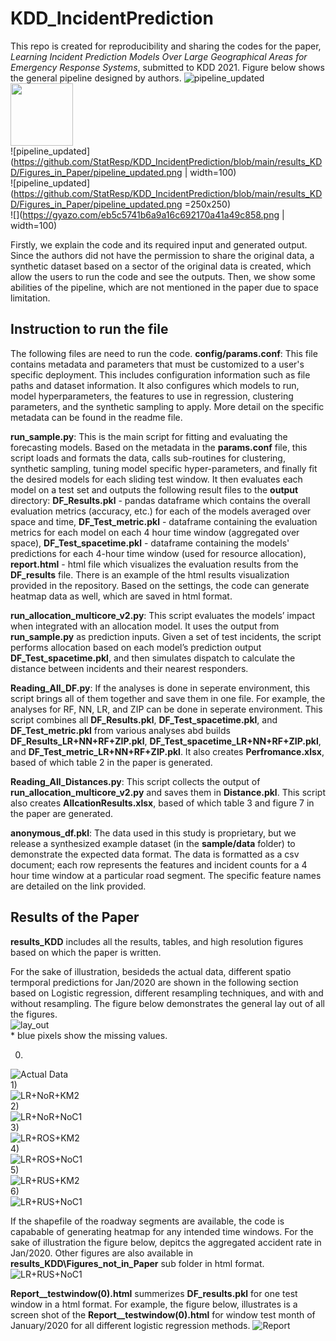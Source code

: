 # KDD_IncidentPrediction
This repo is created for reproducibility and sharing the codes for the paper, *Learning Incident Prediction Models Over Large Geographical Areas for Emergency Response Systems*, submitted to KDD 2021. Figure below shows the general pipeline designed by authors.
![pipeline_updated](https://github.com/StatResp/KDD_IncidentPrediction/blob/main/results_KDD/Figures_in_Paper/pipeline_updated.png)  
<img src="https://github.com/StatResp/KDD_IncidentPrediction/blob/main/results_KDD/Figures_in_Paper/pipeline_updated.png" width="100" height="100">  
![pipeline_updated](https://github.com/StatResp/KDD_IncidentPrediction/blob/main/results_KDD/Figures_in_Paper/pipeline_updated.png | width=100)  
![pipeline_updated](https://github.com/StatResp/KDD_IncidentPrediction/blob/main/results_KDD/Figures_in_Paper/pipeline_updated.png =250x250)  
![](https://gyazo.com/eb5c5741b6a9a16c692170a41a49c858.png | width=100)  

Firstly, we explain the code and its required input and generated output. Since the authors did not have the permission to share the original data, a synthetic dataset based on a sector of the original data is created, which allow the users to run the code and see the outputs. Then, we show some abilities of the pipeline, which are not mentioned in the paper due to space limitation.


## Instruction to run the file  
The following files are need to run the code. 
**config/params.conf**: This file contains metadata and parameters that must be customized to a user's specific deployment. This includes configuration information such as file paths and dataset information. It also configures which models to run, model hyperparameters, the features to use in regression, clustering parameters, and the synthetic sampling to apply. More detail on the specific metadata can be found in the readme file.
    
**run_sample.py**: This is the main script for fitting and evaluating the forecasting models. Based on the metadata in the **params.conf** file, this script loads and formats the data, calls sub-routines for clustering, synthetic sampling, tuning model specific hyper-parameters, and finally fit the desired models for each sliding test window. It then evaluates each model on a test set and outputs the following result files to the **output** directory: **DF_Results.pkl** - pandas dataframe which contains the overall evaluation metrics (accuracy, etc.) for each of the models averaged over space and time, **DF_Test_metric.pkl** - dataframe containing the evaluation metrics for each model on each 4 hour time window (aggregated over space), **DF_Test_spacetime.pkl** - dataframe containing the models' predictions for each 4-hour time window (used for resource allocation), **report.html** - html file which visualizes the evaluation results from the **DF_results** file. There is an example of the html results visualization provided in the repository. Based on the settings, the code can generate heatmap data as well, which are saved in html format. 
    
**run_allocation_multicore_v2.py**: This script evaluates the models’ impact when integrated with an allocation model. It uses the output from **run\_sample.py** as prediction inputs. Given a set of test incidents, the script performs allocation based on each model’s prediction output **DF_Test\_spacetime.pkl**, and then simulates dispatch to calculate the distance between incidents and their nearest responders. 


**Reading_All_DF.py**: If the analyses is done in seperate environment, this script brings all of them together and save them in one file. For example, the analyses for RF, NN, LR, and ZIP can be done in seperate environment. This script combines all **DF_Results.pkl**, **DF_Test_spacetime.pkl**, and **DF_Test_metric.pkl** from various analyses abd builds **DF_Results_LR+NN+RF+ZIP.pkl**, **DF_Test_spacetime_LR+NN+RF+ZIP.pkl**, and **DF_Test_metric_LR+NN+RF+ZIP.pkl**.  It also creates **Perfromance.xlsx**, based of which table 2 in the paper is generated. 


**Reading_All_Distances.py**: This script collects the output of **run_allocation_multicore_v2.py** and saves them in **Distance.pkl**. This script also creates **AllcationResults.xlsx**, based of which table 3 and figure 7 in the paper are generated. 



**anonymous_df.pkl**: The data used in this study is proprietary, but we release a synthesized example dataset (in the **sample/data** folder) to demonstrate the expected data format. The data is formatted as a csv document; each row represents the features and incident counts for a 4 hour time window at a particular road segment. The specific feature names are detailed on the link provided. 



## Results of the Paper
**results_KDD** includes all the results, tables, and high resolution figures based on which the paper is written. 

For the sake of illustration, besideds the actual data, different spatio termporal predictions for Jan/2020 are shown in the following section based on Logistic regression, different resampling techniques, and with and without resampling. The figure below demonstrates the general lay out of all the figures.  
![lay_out](https://github.com/StatResp/KDD_IncidentPrediction/blob/main/results_KDD/Figures_not_in_Paper/lay_out.png)  
\* blue pixels show the missing values.  


0)  
![Actual Data](https://github.com/StatResp/KDD_IncidentPrediction/blob/main/results_KDD/Figures_not_in_Paper/spatial_temporal_testwindow(0)_Actual%20Data.png)  
1)  
![LR+NoR+KM2](https://github.com/StatResp/KDD_IncidentPrediction/blob/main/results_KDD/Figures_not_in_Paper/spatial_temporal_LR+NoR+KM2_testwindow(0)_Prediction.png)  
2)  
![LR+NoR+NoC1](https://github.com/StatResp/KDD_IncidentPrediction/blob/main/results_KDD/Figures_not_in_Paper/spatial_temporal_LR+NoR+NoC1_testwindow(0)_Prediction.png)  
3)  
![LR+ROS+KM2](https://github.com/StatResp/KDD_IncidentPrediction/blob/main/results_KDD/Figures_not_in_Paper/spatial_temporal_LR+ROS+KM2_testwindow(0)_Prediction.png)   
4)  
![LR+ROS+NoC1](https://github.com/StatResp/KDD_IncidentPrediction/blob/main/results_KDD/Figures_not_in_Paper/spatial_temporal_LR+ROS+NoC1_testwindow(0)_Prediction.png)  
5)  
![LR+RUS+KM2](https://github.com/StatResp/KDD_IncidentPrediction/blob/main/results_KDD/Figures_not_in_Paper/spatial_temporal_LR+RUS+KM2_testwindow(0)_Prediction.png)  
6)  
![LR+RUS+NoC1](https://github.com/StatResp/KDD_IncidentPrediction/blob/main/results_KDD/Figures_not_in_Paper/spatial_temporal_LR+RUS+NoC1_testwindow(0)_Prediction.png)  


If the shapefile of the roadway segments are available, the code is capabable of generating heatmap for any intended time windows. For the sake of illustration the figure below, depitcs the aggregated accident rate in Jan/2020. Other figures are also available  in **results_KDD\Figures_not_in_Paper** sub folder in html format.
![LR+RUS+NoC1](https://github.com/StatResp/KDD_IncidentPrediction/blob/main/results_KDD/Figures_not_in_Paper/Map_rate_Actual.png)  


**Report__testwindow(0).html** summerizes **DF_results.pkl** for one test window in a html format. For example, the figure below, illustrates is a screen shot of the **Report__testwindow(0).html** for window test month of January/2020 for all different logistic regression methods. 
![Report](https://github.com/StatResp/KDD_IncidentPrediction/blob/main/results_KDD/Figures_not_in_Paper/Report_LR__testwindow(0).png)
